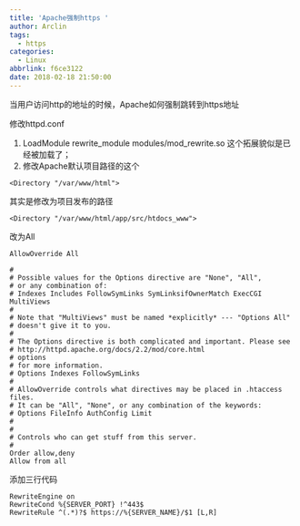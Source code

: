 ```yaml
---
title: 'Apache强制https '
author: Arclin
tags:
  - https
categories:
  - Linux
abbrlink: f6ce3122
date: 2018-02-18 21:50:00
---
```

当用户访问http的地址的时候，Apache如何强制跳转到https地址

<!-- more -->

修改httpd.conf

1. LoadModule rewrite_module modules/mod_rewrite.so 这个拓展貌似是已经被加载了；
2. 修改Apache默认项目路径的这个

```
<Directory "/var/www/html">
```

其实是修改为项目发布的路径
```
<Directory "/var/www/html/app/src/htdocs_www">
```
改为All

```
AllowOverride All
```


```
# 
# Possible values for the Options directive are "None", "All", 
# or any combination of: 
# Indexes Includes FollowSymLinks SymLinksifOwnerMatch ExecCGI MultiViews 
# 
# Note that "MultiViews" must be named *explicitly* --- "Options All" 
# doesn't give it to you. 
# 
# The Options directive is both complicated and important. Please see 
# http://httpd.apache.org/docs/2.2/mod/core.html
# options 
# for more information. 
# Options Indexes FollowSymLinks 
# 
# AllowOverride controls what directives may be placed in .htaccess files. 
# It can be "All", "None", or any combination of the keywords: 
# Options FileInfo AuthConfig Limit 
# 
# 
# Controls who can get stuff from this server. 
# 
Order allow,deny 
Allow from all
```

添加三行代码

```
RewriteEngine on
RewriteCond %{SERVER_PORT} !^443$
RewriteRule ^(.*)?$ https://%{SERVER_NAME}/$1 [L,R]
```